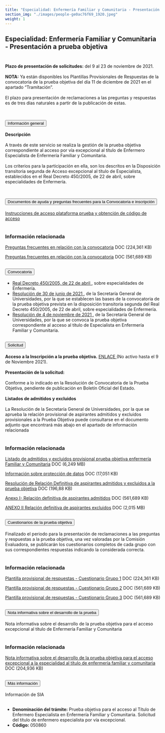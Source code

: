 ```yaml
---
title: "Especialidad: Enfermería Familiar y Comunitaria - Presentación a prueba objetiva"
section_img: "./images/people-ge0ac76f69_1920.jpeg"
weight: 1
---
```

## Especialidad: Enfermería Familiar y Comunitaria - Presentación a prueba objetiva<br><br>
<b>Plazo de presentación de solicitudes:</b> del 9 al 23 de noviembre de 2021.<br><br>
<b>NOTA:</b> Ya están disponibles los Plantillas Provisionales de Respuestas de la convocatoria de la prueba objetiva del día 11 de diciembre de 2021 en el apartado “Tramitación”. <br><br>
El plazo para presentación de reclamaciones a las preguntas y respuestas es de tres días naturales a partir de la publicación de estas. <br><br>
<section>
    <article>
        <div class="container container_xl_accoordion">
            <div class="row mt-4">
                <div class="col-lg-12 content_collapse mb-120">
                                <div class="accordion" id="accordionPanelsStayOpenExample">
                                    <div class="accordion-item">
                                        <h2 class="accordion-header" id="panelsStayOpen-headingOne">
                                            <button class="accordion-button collapsed" type="button" data-bs-toggle="collapse" data-bs-target="#panelsStayOpen-collapseOne" aria-expanded="false" aria-controls="panelsStayOpen-collapseOne">
                                               Información general
                                            </button>
                                        </h2>
                                        <div id="panelsStayOpen-collapseOne" class="accordion-collapse collapse " aria-labelledby="panelsStayOpen-headingOne">
                                            <div class="accordion-body">
                                                <article id="section_link">
                                                    <div class="container-fluid">
                                                        <div class="row">
                                                            <div class="col-12">
                                                                <b>Descripción</b> <br><br>
								A través de este servicio se realiza la gestión de la prueba objetiva correspondiente al acceso por vía excepcional al título de Enfermero Especialista de Enfermería Familiar y Comunitaria. <br><br>
								Los criterios para la participación en ella, son los descritos en la Disposición transitoria segunda de Acceso excepcional al título de Especialista, establecidos en el Real Decreto 450/2005, de 22 de abril, sobre especialidades de Enfermería.  <br><br>
                                                            </div>
                                                        </div>
                                                    </div>
                                                </article>
                                            </div>
                                        </div>
                                    </div>
                                    <div class="accordion-item">
                                        <h2 class="accordion-header" id="panelsStayOpen-headingTwo">
                                            <button class="accordion-button collapsed" type="button" data-bs-toggle="collapse" data-bs-target="#panelsStayOpen-collapseTwo" aria-expanded="false">
                                                Documentos de ayuda y preguntas frecuentes para la Convocatoria e inscripción
                                            </button>
                                        </h2>
                                        <div id="panelsStayOpen-collapseTwo" class="accordion-collapse collapse" aria-labelledby="panelsStayOpen-headingTwo">
                                            <div class="accordion-body">
                                                <article id="section_link">
                                                    <div class="container-fluid">
                                                        <div class="row">
                                                            <div class="col-12">
								<a href="https://entrada.aulavirtualexamenes.es/AvExEnfermeria.docx" target="_blank"> Instrucciones de acceso plataforma prueba y obtención de código de acceso <i class="fas fa-external-link-alt"></i> </a><br><br>
	<div class="col-12 box_card_title d-flex"> 
			<h3 class="title_separador"><i class="fas fa-download"></i>Información relacionada</h3> 
	</div> 
	<div class="col-lg-12 box_card"> </div> 
		<div class="col-lg-12 cards_download_cnt">  
			<div class="row"> 
				<div class="download_card"> 
					<a class="card" href="{{<siteurl>}}/documentos/word/gestion_titulos/otros_procedimientos/especialidad/PreguntasFrecuentesEnfermeriaFyCv4.docx" target="_blank"> 
					<div class="card-header"> 
						   <i class="fal fa-download"></i> 
					</div> </a> 
					<div class="card-body"> 
						<p class="text_file"><a class="card" href="{{<siteurl>}}documentos/word/gestion_titulos/otros_procedimientos/especialidad/PreguntasFrecuentesEnfermeriaFyCv4.docx" target="_blank">  
						<span class="tit">Preguntas frecuentes en relación con la convocatoria</span></a> <i class="fal fa-file-word text-primary"></i> DOC (224,361 KB)
					</div>
				</div> 	
				<div class="download_card"> 
					<a class="card" href="{{<siteurl>}}/documentos/word/gestion_titulos/otros_procedimientos/especialidad/Instruccionesprocesodeinscripcion.docx" target="_blank"> 
					<div class="card-header"> 
						   <i class="fal fa-download"></i> 
					</div> </a> 
					<div class="card-body"> 
						<p class="text_file"><a class="card" href="{{<siteurl>}}documentos/word/gestion_titulos/otros_procedimientos/especialidad/Instruccionesprocesodeinscripcion.docx" target="_blank">  
						<span class="tit">Preguntas frecuentes en relación con la convocatoria</span></a> <i class="fal fa-file-word text-primary"></i> DOC (561,689 KB)
					</div>
				</div>
			</div> 
		</div> 
	</div>
                                                        </div>
                                                    </div>
                                                </article>
                                            </div>
                                        </div>
				</div>
                                    <div class="accordion-item">
                                        <h2 class="accordion-header" id="panelsStayOpen-headingTree">
                                            <button class="accordion-button collapsed" type="button" data-bs-toggle="collapse" data-bs-target="#panelsStayOpen-collapseTree" aria-expanded="false">
                                                 Convocatoria
                                            </button>
                                        </h2>
                                        <div id="panelsStayOpen-collapseTree" class="accordion-collapse collapse" aria-labelledby="panelsStayOpen-headingTree">
                                            <div class="accordion-body">
                                                <article id="section_link">
                                                    <div class="container-fluid">
                                                        <div class="row">
                                                            <div class="col-12">
                                                                <ul>
									<li><a href="https://www.boe.es/diario_boe/txt.php?id=BOE-A-2005-7354" target="_blank"> Real Decreto 450/2005, de 22 de abril <i class="fas fa-external-link-alt"></i></a>, sobre especialidades de Enfermería.</li>
									<li><a href="https://www.boe.es/diario_boe/txt.php?id=BOE-A-2021-11373" target="_blank"> Resolución de 30 de junio de 2021 <i class="fas fa-external-link-alt"></i></a>, de la Secretaría General de Universidades, por la que se establecen las bases de la convocatoria de la prueba objetiva prevista en la disposición transitoria segunda del Real Decreto 450/2005, de 22 de abril, sobre especialidades de Enfermería.</li>
									<li><a href="https://www.boe.es/diario_boe/txt.php?id=BOE-A-2021-18263" target="_blank">Resolución de 4 de noviembre de 2021 <i class="fas fa-external-link-alt"></i></a>, de la Secretaría General de Universidades, por la que se convoca la prueba objetiva correspondiente al acceso al título de Especialista en Enfermería Familiar y Comunitaria.</li>
								</ul>
								</div>
                                                        </div>
                                                    </div>
                                                </article>
                                            </div>
                                        </div>
                                    </div>
                                    <div class="accordion-item">
                                        <h2 class="accordion-header" id="panelsStayOpen-headingFour">
                                            <button class="accordion-button collapsed" type="button" data-bs-toggle="collapse" data-bs-target="#panelsStayOpen-collapseFour" aria-expanded="false">
                                                Solicitud
											</button>
                                        </h2>
                                        <div id="panelsStayOpen-collapseFour" class="accordion-collapse collapse" aria-labelledby="panelsStayOpen-headingFour">
                                            <div class="accordion-body">
                                                <article id="section_link">
                                                    <div class="container-fluid">
                                                        <div class="row">
                                                            <div class="col-12">
                                                              <b>Acceso a la Inscripción a la prueba objetiva.</b> <a href="https://sede.educacion.gob.es/sede/login/inicio.jjsp?idConvocatoria=1574" target="_blank">ENLACE <i class="fas fa-external-link-alt"></i></a> (No activo hasta el 9 de Noviembre 2021).  <br><br>
								<b>Presentación de la solicitud:</b><br><br>
								Conforme a lo indicado en la Resolución de Convocatoria de la Prueba Objetiva, pendiente de publicación en Boletín Oficial del Estado.  <br><br>
 								<b>Listados de admitidos y excluidos</b><br><br>         
								La Resolución de la Secretaría General de Universidades, por la que se aprueba la relación provisional de aspirantes admitidos y excluidos provisionales a la Prueba Objetiva puede consultarse en el documento adjunto que encontrará más abajo en el apartado de información relacionada  <br><br>
								<div class="col-12 box_card_title d-flex"> 
			<h3 class="title_separador"><i class="fas fa-download"></i>Información relacionada</h3> 
	</div> 
	<div class="col-lg-12 box_card"> </div> 
		<div class="col-lg-12 cards_download_cnt">  
			<div class="row"> 
				<div class="download_card"> 
					<a class="card" href="{{<siteurl>}}documentos/word/gestion_titulos/otros_procedimientos/especialidad/ResolucionAdmitidosExcluidospruebaenfermeriaFyC.docx" target="_blank"> 
					<div class="card-header"> 
						   <i class="fal fa-download"></i> 
					</div> </a> 
					<div class="card-body"> 
						<p class="text_file"><a class="card" href="{{<siteurl>}}documentos/word/gestion_titulos/otros_procedimientos/especialidad/ResolucionAdmitidosExcluidospruebaenfermeriaFyC.docx" target="_blank">  
						<span class="tit">Listado de admitidos y excluidos provisional prueba objetiva enfermería Familiar y Comunitaria</span></a> <i class="fal fa-file-word text-primary"></i> DOC (6,249 MB)
					</div>
				</div> 	
				<div class="download_card"> 
					<a class="card" href="{{<siteurl>}}documentos/word/gestion_titulos/otros_procedimientos/especialidad/proteccion_datos.docx" target="_blank"> 
					<div class="card-header"> 
						   <i class="fal fa-download"></i> 
					</div> </a> 
					<div class="card-body"> 
						<p class="text_file"><a class="card" href="{{<siteurl>}}documentos/word/gestion_titulos/otros_procedimientos/especialidad/proteccion_datos.docx" target="_blank">  
						<span class="tit">Información sobre protección de datos</span></a> <i class="fal fa-file-word text-primary"></i> DOC (17,051 KB)
					</div>
				</div>
				<div class="download_card"> 
					<a class="card" href="{{<siteurl>}}documentos/word/gestion_titulos/otros_procedimientos/especialidad/RESOLUCIONListasdefinitivas.docx" target="_blank"> 
					<div class="card-header"> 
						   <i class="fal fa-download"></i> 
					</div> </a> 
					<div class="card-body"> 
						<p class="text_file"><a class="card" href="{{<siteurl>}}documentos/word/gestion_titulos/otros_procedimientos/especialidad/RESOLUCIONListasdefinitivas.docx" target="_blank">  
						<span class="tit">Resolución de Relación Definitiva de aspirantes admitidos y excluidos a la prueba objetiva</span></a> <i class="fal fa-file-word text-primary"></i> DOC (196,88 KB)
					</div>
				</div>
				<div class="download_card"> 
					<a class="card" href="{{<siteurl>}}documentos/word/gestion_titulos/otros_procedimientos/especialidad/AnexoIListadodefinitivosadmitidos.docx" target="_blank"> 
					<div class="card-header"> 
						   <i class="fal fa-download"></i> 
					</div> </a> 
					<div class="card-body"> 
						<p class="text_file"><a class="card" href="{{<siteurl>}}documentos/word/gestion_titulos/otros_procedimientos/especialidad/AnexoIListadodefinitivosadmitidos.docx" target="_blank">  
						<span class="tit">Anexo I- Relación definitiva de aspirantes admitidos</span></a> <i class="fal fa-file-word text-primary"></i> DOC (561,689 KB)
					</div>
				</div>
				<div class="download_card"> 
					<a class="card" href="{{<siteurl>}}documentos/word/gestion_titulos/otros_procedimientos/especialidad/AnexIIlistadodefinitivoexcluidosweb.docx" target="_blank"> 
					<div class="card-header"> 
						   <i class="fal fa-download"></i> 
					</div> </a> 
					<div class="card-body"> 
						<p class="text_file"><a class="card" href="{{<siteurl>}}documentos/word/gestion_titulos/otros_procedimientos/especialidad/AnexIIlistadodefinitivoexcluidosweb.docx" target="_blank">  
						<span class="tit">ANEXO II Relación definitiva de aspirantes excluidos</span></a> <i class="fal fa-file-word text-primary"></i> DOC (2,015 MB)
					</div>
				</div>
			</div> 
		</div> 
   </div>
   </div>
</div>
</article>
</div>
</div>
</div>
										<div class="accordion-item">
                                        <h2 class="accordion-header" id="panelsStayOpen-headingFive">
                                            <button class="accordion-button collapsed" type="button" data-bs-toggle="collapse" data-bs-target="#panelsStayOpen-collapseFive" aria-expanded="false">
                                                Cuestionarios de la prueba objetiva
                                            </button>
                                        </h2>
                                        <div id="panelsStayOpen-collapseFive" class="accordion-collapse collapse" aria-labelledby="panelsStayOpen-headingFive">
                                            <div class="accordion-body">
                                                <article id="section_link">
                                                    <div class="container-fluid">
                                                        <div class="row">
                                                            <div class="col-12">
                                                                Finalizado el periodo para la presentación de reclamaciones a las preguntas y respuestas a la prueba objetiva, una vez valoradas por la Comisión Evaluadora, se publicarán los cuestionarios completos de cada grupo con sus correspondientes respuestas indicando la considerada correcta.  <br><br>
								<div class="col-12 box_card_title d-flex"> 
			<h3 class="title_separador"><i class="fas fa-download"></i>Información relacionada</h3> 
	</div> 
	<div class="col-lg-12 box_card"> </div> 
		<div class="col-lg-12 cards_download_cnt">  
			<div class="row"> 
				<div class="download_card"> 
					<a class="card" href="{{<siteurl>}}documentos/word/gestion_titulos/otros_procedimientos/especialidad/PlantillaProvRespG1v2.docx" target="_blank"> 
					<div class="card-header"> 
						   <i class="fal fa-download"></i> 
					</div> </a> 
					<div class="card-body"> 
						<p class="text_file"><a class="card" href="{{<siteurl>}}documentos/word/gestion_titulos/otros_procedimientos/especialidad/PlantillaProvRespG1v2.docx" target="_blank">  
						<span class="tit">Plantilla provisional de respuestas - Cuestionario Grupo 1</span></a> <i class="fal fa-file-word text-primary"></i> DOC (224,361 KB)
					</div>
				</div> 	
				<div class="download_card"> 
					<a class="card" href="{{<siteurl>}}documentos/word/gestion_titulos/otros_procedimientos/especialidad/PlantillaProvRespG2.docx" target="_blank"> 
					<div class="card-header"> 
						   <i class="fal fa-download"></i> 
					</div> </a> 
					<div class="card-body"> 
						<p class="text_file"><a class="card" href="{{<siteurl>}}documentos/word/gestion_titulos/otros_procedimientos/especialidad/PlantillaProvRespG2.docx" target="_blank">  
						<span class="tit">Plantilla provisional de respuestas - Cuestionario Grupo 2</span></a> <i class="fal fa-file-word text-primary"></i> DOC (561,689 KB)
					</div>
				</div>
				<div class="download_card"> 
					<a class="card" href="{{<siteurl>}}documentos/word/gestion_titulos/otros_procedimientos/especialidad/PlantillaProvRespG3.docx" target="_blank"> 
					<div class="card-header"> 
						   <i class="fal fa-download"></i> 
					</div> </a> 
					<div class="card-body"> 
						<p class="text_file"><a class="card" href="{{<siteurl>}}documentos/word/gestion_titulos/otros_procedimientos/especialidad/PlantillaProvRespG3.docx" target="_blank">  
						<span class="tit">Plantilla provisional de respuestas - Cuestionario Grupo 3</span></a> <i class="fal fa-file-word text-primary"></i> DOC (561,689 KB)
					</div>
				</div>
			</div> 
		</div> 
	</div>
                                                        </div>
                                                    </div>
                                                </article>
                                            </div>
                                        </div>
                                    </div>
					<div class="accordion-item">
                                        <h2 class="accordion-header" id="panelsStayOpen-headingSix">
                                            <button class="accordion-button collapsed" type="button" data-bs-toggle="collapse" data-bs-target="#panelsStayOpen-collapseSix" aria-expanded="false">
                                                Nota informativa sobre el desarrollo de la prueba
                                            </button>
                                        </h2>
                                        <div id="panelsStayOpen-collapseSix" class="accordion-collapse collapse" aria-labelledby="panelsStayOpen-headingSix">
                                            <div class="accordion-body">
                                                <article id="section_link">
                                                    <div class="container-fluid">
                                                        <div class="row">
                                                            <div class="col-12">
								Nota informativa sobre el desarrollo de la prueba objetiva para el acceso excepcional al título de Enfermería Familiar y Comunitaria <br><br>
								<div class="col-12 box_card_title d-flex"> 
			<h3 class="title_separador"><i class="fas fa-download"></i>Información relacionada</h3> 
	</div> 
	<div class="col-lg-12 box_card"> </div> 
		<div class="col-lg-12 cards_download_cnt">  
			<div class="row"> 
				<div class="download_card"> 
					<a class="card" href="{{<siteurl>}}documentos/word/gestion_titulos/otros_procedimientos/especialidad/report_Nota_examen_enfermeria_20211216.docx" target="_blank"> 
					<div class="card-header"> 
						   <i class="fal fa-download"></i> 
					</div> </a> 
					<div class="card-body"> 
						<p class="text_file"><a class="card" href="{{<siteurl>}}documentos/word/gestion_titulos/otros_procedimientos/especialidad/report_Nota_examen_enfermeria_20211216.docx" target="_blank">  
						<span class="tit">Nota informativa sobre el desarrollo de la prueba objetiva para el acceso excepcional a la especialidad al título de enfermería familiar y comunitaria</span></a> <i class="fal fa-file-word text-primary"></i> DOC (204,936 KB)
					</div>
				</div> 	
			</div> 
		</div> 
															</div>
                                                        </div>
                                                    </div>
                                                </article>
                                            </div>
                                        </div>
                                    </div>								
						<div class="accordion-item">
                                        <h2 class="accordion-header" id="panelsStayOpen-headingSeven">
                                            <button class="accordion-button collapsed" type="button" data-bs-toggle="collapse" data-bs-target="#panelsStayOpen-collapseSeven" aria-expanded="false">
                                                  Más información
                                            </button>
                                        </h2>
                                        <div id="panelsStayOpen-collapseSeven" class="accordion-collapse collapse" aria-labelledby="panelsStayOpen-headingSeven">
                                            <div class="accordion-body">
                                                <article id="section_link">
                                                    <div class="container-fluid">
                                                        <div class="row">
                                                            <div class="col-12">
								Información de SIA<br><br>
								<ul>
									<li><b>Denominación del trámite:</b> Prueba objetiva para el acceso al Título de Enfermero Especialista en Enfermería Familiar y Comunitaria. Solicitud del título de enfermero especialista por vía excepcional.  </li>
 									<li><b>Código:</b> 050860 </li>
								</ul>
                                                            </div>
                                            </div>
                                        </div>
                                    </article>
                                </div>
                            </div>
                        </div>         
                    </div>
                </div>
            </div>
        </div>
    </article>
</section>